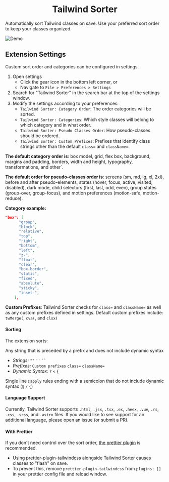 <div align="center">
<h1>Tailwind Sorter</h1>
</div>

Automatically sort Tailwind classes on save. Use your preferred sort order to keep your classes organized.

![Demo](https://github.com/dejmedus/gifs/blob/main/tailwind-sorter-demo.gif?raw=true)

## Extension Settings

Custom sort order and categories can be configured in settings.

1. Open settings
   - Click the gear icon in the bottom left corner, or
   - Navigate to `File > Preferences > Settings`
2. Search for "Tailwind Sorter" in the search bar at the top of the settings window.
3. Modify the settings according to your preferences:
   - `Tailwind Sorter: Category Order`: The order categories will be sorted.
   - `Tailwind Sorter: Categories`: Which style classes will belong to which category and in what order.
   - `Tailwind Sorter: Pseudo Classes Order`: How pseudo-classes should be ordered.
   - `Tailwind Sorter: Custom Prefixes`: Prefixes that identify class strings other than the default `class=` and `className=`.


**The default category order is**: box model, grid, flex box, background, margins and padding, borders, width and height, typography, transformations, and other`.

**The default order for pseudo-classes order is**: screens (sm, md, lg, xl, 2xl), before and after pseudo-elements, states (hover, focus, active, visited, disabled), dark mode, child selectors (first, last, odd, even), group states (group-over, group-focus), and motion preferences (motion-safe, motion-reduce).

**Category example:**

```json
"box": [
      "group",
      "block",
      "relative",
      "top",
      "right",
      "bottom",
      "left",
      "z-",
      "float",
      "clear",
      "box-border",
      "static",
      "fixed",
      "absolute",
      "sticky",
      "inset-",
    ],
```

**Custom Prefixes**: Tailwind Sorter checks for `class=` and `className=` as well as any custom prefixes defined in settings. Default custom prefixes include: `twMerge(`, `cva(`, and `clsx(`


#### Sorting

The extension sorts:

Any string that is preceded by a prefix and does not include dynamic syntax
   
  - *Strings:* `""` `''` ` `` `
  - *Prefixes:* `Custom prefixes` `class=`  `className=`
  - *Dynamic Syntax:* `?` `<` `{`

Single line `@apply` rules ending with a semicolon that do not include dynamic syntax (`@` `/` `{`)

#### Language Support

Currently, Tailwind Sorter supports `.html`, `.jsx`, `.tsx`, `.ex`, `.heex`, `.vue`, `.rs`, `.css`, `.scss`, and `.astro` files. If you would like to see support for an additional language, please open an issue (or submit a PR).

#### With Prettier

If you don't need control over the sort order, [the prettier plugin](https://tailwindcss.com/blog/automatic-class-sorting-with-prettier) is recommended.

- Using prettier-plugin-tailwindcss alongside Tailwind Sorter causes classes to "flash" on save.
- To prevent this, remove `prettier-plugin-tailwindcss` from `plugins: []` in your prettier config file and reload window.

